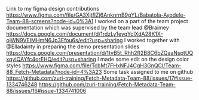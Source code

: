 Link to my figma design contributions
https://www.figma.com/file/GA3XjtfIZj6AnknrnB9gYL/Babatola-Ayodele-Team-88-screens?node-id=0%3A1
I worked on a part of the team project documentation which was supervised by the team lead @Braimey
https://docs.google.com/document/d/1rdzLy1eyqYcIXdA28K1X-ojWN9VEIMHmN6Jp3Efou6s/edit?usp=sharing
I worked together with @Elladainty in preparing the demo presentation slides
https://docs.google.com/presentation/d/1tvB5t_Rhh2fI2B8C6bZQaaNsptUQxqyIQAYfc4orEHQ/edit?usp=sharing
I made some edit on the design color styles
https://www.figma.com/file/TcbMt7FHxNFJ4CgH3GnQCI/Team-88_Fetch-Metadata?node-id=4%3A23
Some task assigned to me on github 
https://github.com/zuri-training/Fetch-Metadata-Team-88/issues/17#issue-1334746248
https://github.com/zuri-training/Fetch-Metadata-Team-88/issues/16#issue-1334741006
